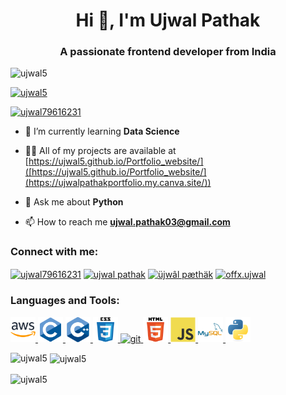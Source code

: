 <h1 align="center">Hi 👋, I'm Ujwal Pathak</h1>
<h3 align="center">A passionate frontend developer from India</h3>

<p align="left"> <img src="https://komarev.com/ghpvc/?username=ujwal5&label=Profile%20views&color=0e75b6&style=flat" alt="ujwal5" /> </p>

<p align="left"> <a href="https://github.com/ryo-ma/github-profile-trophy"><img src="https://github-profile-trophy.vercel.app/?username=ujwal5" alt="ujwal5" /></a> </p>

<p align="left"> <a href="https://twitter.com/ujwal79616231" target="blank"><img src="https://img.shields.io/twitter/follow/ujwal79616231?logo=twitter&style=for-the-badge" alt="ujwal79616231" /></a> </p>

- 🌱 I’m currently learning **Data Science**

- 👨‍💻 All of my projects are available at [https://ujwal5.github.io/Portfolio_website/]([https://ujwal5.github.io/Portfolio_website/](https://ujwalpathakportfolio.my.canva.site/))

- 💬 Ask me about **Python**

- 📫 How to reach me **ujwal.pathak03@gmail.com**

<h3 align="left">Connect with me:</h3>
<p align="left">
<a href="https://twitter.com/ujwal79616231" target="blank"><img align="center" src="https://raw.githubusercontent.com/rahuldkjain/github-profile-readme-generator/master/src/images/icons/Social/twitter.svg" alt="ujwal79616231" height="30" width="40" /></a>
<a href="https://linkedin.com/in/ujwal pathak" target="blank"><img align="center" src="https://raw.githubusercontent.com/rahuldkjain/github-profile-readme-generator/master/src/images/icons/Social/linked-in-alt.svg" alt="ujwal pathak" height="30" width="40" /></a>
<a href="https://fb.com/üjwâl pæthäk" target="blank"><img align="center" src="https://raw.githubusercontent.com/rahuldkjain/github-profile-readme-generator/master/src/images/icons/Social/facebook.svg" alt="üjwâl pæthäk" height="30" width="40" /></a>
<a href="https://instagram.com/offx.ujwal" target="blank"><img align="center" src="https://raw.githubusercontent.com/rahuldkjain/github-profile-readme-generator/master/src/images/icons/Social/instagram.svg" alt="offx.ujwal" height="30" width="40" /></a>
</p>

<h3 align="left">Languages and Tools:</h3>
<p align="left"> <a href="https://aws.amazon.com" target="_blank" rel="noreferrer"> <img src="https://raw.githubusercontent.com/devicons/devicon/master/icons/amazonwebservices/amazonwebservices-original-wordmark.svg" alt="aws" width="40" height="40"/> </a> <a href="https://www.cprogramming.com/" target="_blank" rel="noreferrer"> <img src="https://raw.githubusercontent.com/devicons/devicon/master/icons/c/c-original.svg" alt="c" width="40" height="40"/> </a> <a href="https://www.w3schools.com/cpp/" target="_blank" rel="noreferrer"> <img src="https://raw.githubusercontent.com/devicons/devicon/master/icons/cplusplus/cplusplus-original.svg" alt="cplusplus" width="40" height="40"/> </a> <a href="https://www.w3schools.com/css/" target="_blank" rel="noreferrer"> <img src="https://raw.githubusercontent.com/devicons/devicon/master/icons/css3/css3-original-wordmark.svg" alt="css3" width="40" height="40"/> </a> <a href="https://git-scm.com/" target="_blank" rel="noreferrer"> <img src="https://www.vectorlogo.zone/logos/git-scm/git-scm-icon.svg" alt="git" width="40" height="40"/> </a> <a href="https://www.w3.org/html/" target="_blank" rel="noreferrer"> <img src="https://raw.githubusercontent.com/devicons/devicon/master/icons/html5/html5-original-wordmark.svg" alt="html5" width="40" height="40"/> </a> <a href="https://developer.mozilla.org/en-US/docs/Web/JavaScript" target="_blank" rel="noreferrer"> <img src="https://raw.githubusercontent.com/devicons/devicon/master/icons/javascript/javascript-original.svg" alt="javascript" width="40" height="40"/> </a> <a href="https://www.mysql.com/" target="_blank" rel="noreferrer"> <img src="https://raw.githubusercontent.com/devicons/devicon/master/icons/mysql/mysql-original-wordmark.svg" alt="mysql" width="40" height="40"/> </a> <a href="https://www.python.org" target="_blank" rel="noreferrer"> <img src="https://raw.githubusercontent.com/devicons/devicon/master/icons/python/python-original.svg" alt="python" width="40" height="40"/> </a> </p>

<p><img align="left" src="https://github-readme-stats.vercel.app/api/top-langs?username=ujwal5&show_icons=true&locale=en&layout=compact" alt="ujwal5" /></p>

<p>&nbsp;<img align="center" src="https://github-readme-stats.vercel.app/api?username=ujwal5&show_icons=true&locale=en" alt="ujwal5" /></p>

<p><img align="center" src="https://github-readme-streak-stats.herokuapp.com/?user=ujwal5&" alt="ujwal5" /></p>
